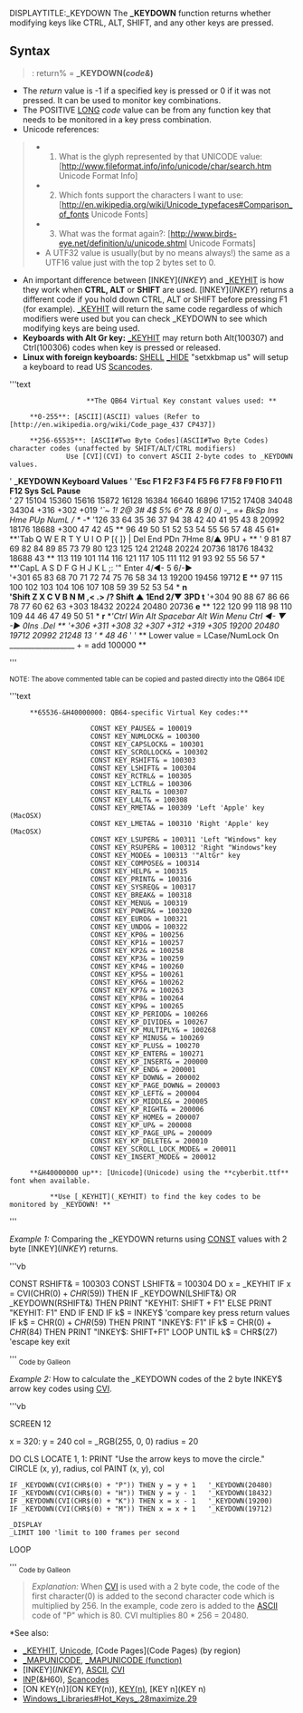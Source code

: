 DISPLAYTITLE:_KEYDOWN
The **_KEYDOWN** function returns whether modifying keys like CTRL, ALT, SHIFT, and any other keys are pressed.


## Syntax

> : return% = **_KEYDOWN(***code&***)**


* The *return* value is -1 if a specified key is pressed or 0 if it was not pressed. It can be used to monitor key combinations.
* The  POSITIVE [LONG](LONG) *code* value can be from any function key that needs to be monitored in a key press combination. 
* Unicode references:
> * 1) What is the glyph represented by that UNICODE value: [http://www.fileformat.info/info/unicode/char/search.htm Unicode Format Info]
> * 2) Which fonts support the characters I want to use: [http://en.wikipedia.org/wiki/Unicode_typefaces#Comparison_of_fonts Unicode Fonts]
> * 3) What was the format again?: [http://www.birds-eye.net/definition/u/unicode.shtml Unicode Formats]
> * A UTF32 value is usually(but by no means always!) the same as a UTF16 value just with the top 2 bytes set to 0.
* An important difference between [INKEY$](INKEY$) and [_KEYHIT](_KEYHIT) is how they work when **CTRL, ALT** or **SHIFT** are used. [INKEY$](INKEY$) returns a different code if you hold down CTRL, ALT or SHIFT before pressing F1 (for example). [_KEYHIT](_KEYHIT) will return the same code regardless of which modifiers were used but you can check _KEYDOWN to see which modifying keys are being used.
* **Keyboards with Alt Gr key:** [_KEYHIT](_KEYHIT) may return both Alt(100307) and Ctrl(100306) codes when key is pressed or released.
* **Linux with foreign keyboards:** [SHELL](SHELL) [_HIDE](_HIDE) "setxkbmap us" will setup a keyboard to read US [Scancodes](Scancodes).



'''text

                       **The QB64 Virtual Key constant values used: **

         **0-255**: [ASCII](ASCII) values (Refer to [http://en.wikipedia.org/wiki/Code_page_437 CP437])

         **256-65535**: [ASCII#Two Byte Codes](ASCII#Two Byte Codes) character codes (unaffected by SHIFT/ALT/CTRL modifiers)
                  Use [CVI](CVI) to convert ASCII 2-byte codes to _KEYDOWN values.

'                                **_KEYDOWN Keyboard Values**
'
**'Esc  F1    F2    F3    F4    F5    F6    F7    F8    F9    F10   F11   F12   Sys  ScL Pause**                  
' 27 15104 15360 15616 15872 16128 16384 16640 16896 17152 17408 34048 34304 +316 +302 +019
**'`~  1!  2@  3#  4$  5%  6^  7&  8*  9(  0) -_ =+ BkSp   Ins   Hme   PUp   NumL   /     *    -** 
'126 33  64  35  36  37  94  38  42  40  41 95 43   8   20992 18176 18688 +300   47    42   45
** 96 49  50  51  52  53  54  55  56  57  48 45 61*
**'Tab Q   W   E   R   T   Y   U   I   O   P  [{  ]}  \|   Del   End   PDn   7Hme  8/▲   9PU   + **
' 9  81  87  69  82  84  89  85  73  79  80 123 125 124 21248 20224 20736 18176 18432 18688 43
**   113 119 101 114 116 121 117 105 111 112  91  93  92                    55    56    57 *
**'CapL   A   S   D   F   G   H   J   K   L   ;:  '" Enter                   4/◄-   5    6/-►  
'+301  65  83  68  70  71  72  74  75  76  58  34  13                     19200 19456 19712  **E**
**      97 115 100 102 103 104 106 107 108  59  39                          52    53    54 *   **n**                                    
**'Shift   Z   X   C   V   B   N   M   ,<  .>  /?    Shift       ▲           1End  2/▼   3PD   t**
'+304   90  88  67  86  66  78  77  60  62  63    +303       18432        20224 20480 20736  **e**
**      122 120  99 118  98 110 109  44  46  47                             49    50    51 *   **r**
**'Ctrl   Win  Alt     Spacebar      Alt  Win  Menu  Ctrl   ◄-   ▼   -►      0Ins        .Del **
'+306  +311 +308       32         +307 +312 +319  +305 19200 20480 19712  20992       21248 13 
'                                                                     *     48          46*
'
'     **    Lower value = LCase/NumLock On __________________ + = add 100000 **

'''

<sub>NOTE: The above commented table can be copied and pasted directly into the QB64 IDE</sub>



'''text

         **65536-&H40000000: QB64-specific Virtual Key codes:**

                        CONST KEY_PAUSE& = 100019
                        CONST KEY_NUMLOCK& = 100300
                        CONST KEY_CAPSLOCK& = 100301
                        CONST KEY_SCROLLOCK& = 100302
                        CONST KEY_RSHIFT& = 100303
                        CONST KEY_LSHIFT& = 100304
                        CONST KEY_RCTRL& = 100305
                        CONST KEY_LCTRL& = 100306
                        CONST KEY_RALT& = 100307
                        CONST KEY_LALT& = 100308
                        CONST KEY_RMETA& = 100309 'Left 'Apple' key (MacOSX)
                        CONST KEY_LMETA& = 100310 'Right 'Apple' key (MacOSX)
                        CONST KEY_LSUPER& = 100311 'Left "Windows" key
                        CONST KEY_RSUPER& = 100312 'Right "Windows"key
                        CONST KEY_MODE& = 100313 '"AltGr" key
                        CONST KEY_COMPOSE& = 100314
                        CONST KEY_HELP& = 100315
                        CONST KEY_PRINT& = 100316
                        CONST KEY_SYSREQ& = 100317
                        CONST KEY_BREAK& = 100318
                        CONST KEY_MENU& = 100319
                        CONST KEY_POWER& = 100320
                        CONST KEY_EURO& = 100321
                        CONST KEY_UNDO& = 100322 
                        CONST KEY_KP0& = 100256
                        CONST KEY_KP1& = 100257
                        CONST KEY_KP2& = 100258
                        CONST KEY_KP3& = 100259
                        CONST KEY_KP4& = 100260
                        CONST KEY_KP5& = 100261
                        CONST KEY_KP6& = 100262
                        CONST KEY_KP7& = 100263
                        CONST KEY_KP8& = 100264
                        CONST KEY_KP9& = 100265
                        CONST KEY_KP_PERIOD& = 100266
                        CONST KEY_KP_DIVIDE& = 100267
                        CONST KEY_KP_MULTIPLY& = 100268
                        CONST KEY_KP_MINUS& = 100269
                        CONST KEY_KP_PLUS& = 100270
                        CONST KEY_KP_ENTER& = 100271
                        CONST KEY_KP_INSERT& = 200000
                        CONST KEY_KP_END& = 200001
                        CONST KEY_KP_DOWN& = 200002
                        CONST KEY_KP_PAGE_DOWN& = 200003
                        CONST KEY_KP_LEFT& = 200004
                        CONST KEY_KP_MIDDLE& = 200005
                        CONST KEY_KP_RIGHT& = 200006
                        CONST KEY_KP_HOME& = 200007
                        CONST KEY_KP_UP& = 200008
                        CONST KEY_KP_PAGE_UP& = 200009
                        CONST KEY_KP_DELETE& = 200010
                        CONST KEY_SCROLL_LOCK_MODE& = 200011
                        CONST KEY_INSERT_MODE& = 200012

         **&H40000000 up**: [Unicode](Unicode) using the **cyberbit.ttf** font when available.

              **Use [_KEYHIT](_KEYHIT) to find the key codes to be monitored by _KEYDOWN! **


'''


*Example 1:* Comparing the _KEYDOWN returns using [CONST](CONST) values with 2 byte [INKEY$](INKEY$) returns.

'''vb

CONST RSHIFT& = 100303
CONST LSHIFT& = 100304
DO
    x = _KEYHIT
    IF x = CVI(CHR$(0) + CHR$(59)) THEN
        IF _KEYDOWN(LSHIFT&) OR _KEYDOWN(RSHIFT&) THEN
            PRINT "KEYHIT: SHIFT + F1"
        ELSE
            PRINT "KEYHIT: F1"
        END IF
    END IF
    k$ = INKEY$         'compare key press return values
    IF k$ = CHR$(0) + CHR$(59) THEN PRINT "INKEY$: F1"
    IF k$ = CHR$(0) + CHR$(84) THEN PRINT "INKEY$: SHIFT+F1"
LOOP UNTIL k$ = CHR$(27)     'escape key exit

'''
<sub>Code by Galleon</sub>


*Example 2:* How to calculate the _KEYDOWN codes of the 2 byte INKEY$ arrow key codes using [CVI](CVI).

'''vb

SCREEN 12 

x = 320: y = 240
col = _RGB(255, 0, 0)
radius = 20

DO
    CLS
    LOCATE 1, 1: PRINT "Use the arrow keys to move the circle."
    CIRCLE (x, y), radius, col
    PAINT (x, y), col    

    IF _KEYDOWN(CVI(CHR$(0) + "P")) THEN y = y + 1   '_KEYDOWN(20480)
    IF _KEYDOWN(CVI(CHR$(0) + "H")) THEN y = y - 1   '_KEYDOWN(18432)
    IF _KEYDOWN(CVI(CHR$(0) + "K")) THEN x = x - 1   '_KEYDOWN(19200)
    IF _KEYDOWN(CVI(CHR$(0) + "M")) THEN x = x + 1   '_KEYDOWN(19712)

    _DISPLAY
    _LIMIT 100 'limit to 100 frames per second
LOOP 

'''
<sub>Code by Galleon</sub>
> *Explanation:* When [CVI](CVI) is used with a 2 byte code, the code of the first character(0) is added to the second character code which is multiplied by 256. In the example, code zero is added to the [ASCII](ASCII) code of "P" which is 80. CVI multiplies 80 * 256 = 20480.


*See also:

* [_KEYHIT](_KEYHIT), [Unicode](Unicode), [Code Pages](Code Pages) (by region)
* [_MAPUNICODE](_MAPUNICODE), [_MAPUNICODE (function)](_MAPUNICODE (function))
* [INKEY$](INKEY$), [ASCII](ASCII), [CVI](CVI)
* [INP](INP)(&H60), [Scancodes](Scancodes)
* [ON KEY(n)](ON KEY(n)), [KEY(n)](KEY(n)), [KEY n](KEY n)
* [Windows_Libraries#Hot_Keys_.28maximize.29](Windows_Libraries#Hot_Keys_.28maximize.29)




